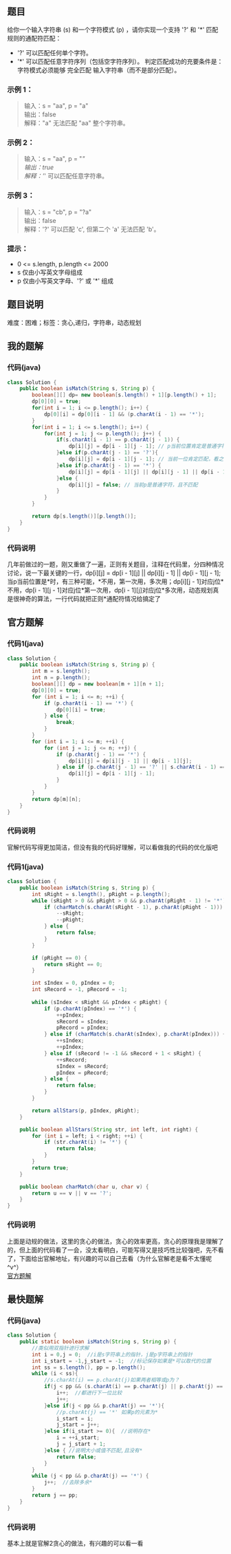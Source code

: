 ## 题目
给你一个输入字符串 (s) 和一个字符模式 (p) ，请你实现一个支持 '?' 和 '*' 匹配规则的通配符匹配：
- '?' 可以匹配任何单个字符。
- '*' 可以匹配任意字符序列（包括空字符序列）。
判定匹配成功的充要条件是：字符模式必须能够 完全匹配 输入字符串（而不是部分匹配）。
### 示例 1：
> 输入：s = "aa", p = "a"   
> 输出：false  
> 解释："a" 无法匹配 "aa" 整个字符串。
### 示例 2：
> 输入：s = "aa", p = "*"  
> 输出：true  
> 解释：'*' 可以匹配任意字符串。
### 示例 3：
> 输入：s = "cb", p = "?a"   
> 输出：false  
> 解释：'?' 可以匹配 'c', 但第二个 'a' 无法匹配 'b'。  
### 提示：
- 0 \<= s.length, p.length \<= 2000
- s 仅由小写英文字母组成
- p 仅由小写英文字母、'?' 或 '*' 组成
## 题目说明
难度：困难；标签：贪心,递归，字符串，动态规划
## 我的题解
### 代码(java)
```java
class Solution {
    public boolean isMatch(String s, String p) {
        boolean[][] dp= new boolean[s.length() + 1][p.length() + 1];
        dp[0][0] = true;
        for(int i = 1; i <= p.length(); i++) {
            dp[0][i] = dp[0][i - 1] && (p.charAt(i - 1) == '*');
        }
        for(int i = 1; i <= s.length(); i++) {
            for(int j = 1; j <= p.length(); j++) {
                if(s.charAt(i - 1) == p.charAt(j - 1)) {
                    dp[i][j] = dp[i - 1][j - 1]; // p当前位置肯定是普通字符，且匹配了，看之前情况
                }else if(p.charAt(j - 1) == '?'){
                    dp[i][j] = dp[i - 1][j - 1]; // 当前一位肯定匹配，看之前情况
                }else if(p.charAt(j - 1) == '*') {
                    dp[i][j] = dp[i - 1][j] || dp[i][j - 1] || dp[i - 1][j - 1]; // 核心代码，三种情况，*不用，第一次用，多次用
                }else {
                    dp[i][j] = false; // 当前p是普通字符，且不匹配
                }
            }
        }

        return dp[s.length()][p.length()];
    }
}
```
### 代码说明
几年前做过的一题，刚又重做了一遍，正则有关题目，注释在代码里，分四种情况讨论，说一下最关键的一行，dp[i][j] = dp[i - 1][j] || dp[i][j - 1] || dp[i - 1][j - 1];当p当前位置是\*时，有三种可能，\*不用，第一次用，多次用；dp[i][j - 1]对应j位\*不用，dp[i - 1][j - 1]对应j位\*第一次用，dp[i - 1][j]对应j位\*多次用，动态规划真是很神奇的算法，一行代码就把正则\*通配符情况给搞定了
## 官方题解
### 代码1(java)
```java
class Solution {
    public boolean isMatch(String s, String p) {
        int m = s.length();
        int n = p.length();
        boolean[][] dp = new boolean[m + 1][n + 1];
        dp[0][0] = true;
        for (int i = 1; i <= n; ++i) {
            if (p.charAt(i - 1) == '*') {
                dp[0][i] = true;
            } else {
                break;
            }
        }
        for (int i = 1; i <= m; ++i) {
            for (int j = 1; j <= n; ++j) {
                if (p.charAt(j - 1) == '*') {
                    dp[i][j] = dp[i][j - 1] || dp[i - 1][j];
                } else if (p.charAt(j - 1) == '?' || s.charAt(i - 1) == p.charAt(j - 1)) {
                    dp[i][j] = dp[i - 1][j - 1];
                }
            }
        }
        return dp[m][n];
    }
}
```
### 代码说明
官解代码写得更加简洁，但没有我的代码好理解，可以看做我的代码的优化版吧
### 代码1(java)
```java
class Solution {
    public boolean isMatch(String s, String p) {
        int sRight = s.length(), pRight = p.length();
        while (sRight > 0 && pRight > 0 && p.charAt(pRight - 1) != '*') {
            if (charMatch(s.charAt(sRight - 1), p.charAt(pRight - 1))) {
                --sRight;
                --pRight;
            } else {
                return false;
            }
        }

        if (pRight == 0) {
            return sRight == 0;
        }

        int sIndex = 0, pIndex = 0;
        int sRecord = -1, pRecord = -1;
        
        while (sIndex < sRight && pIndex < pRight) {
            if (p.charAt(pIndex) == '*') {
                ++pIndex;
                sRecord = sIndex;
                pRecord = pIndex;
            } else if (charMatch(s.charAt(sIndex), p.charAt(pIndex))) {
                ++sIndex;
                ++pIndex;
            } else if (sRecord != -1 && sRecord + 1 < sRight) {
                ++sRecord;
                sIndex = sRecord;
                pIndex = pRecord;
            } else {
                return false;
            }
        }

        return allStars(p, pIndex, pRight);
    }

    public boolean allStars(String str, int left, int right) {
        for (int i = left; i < right; ++i) {
            if (str.charAt(i) != '*') {
                return false;
            }
        }
        return true;
    }

    public boolean charMatch(char u, char v) {
        return u == v || v == '?';
    }
}
```
### 代码说明
上面是动规的做法，这里的贪心的做法，贪心的效率更高，贪心的原理我是理解了的，但上面的代码看了一会，没太看明白，可能写得又是技巧性比较强吧，先不看了，下面给出官解地址，有兴趣的可以自己去看（为什么官解老是看不太懂呢^v^）  
[官方题解](https://leetcode.cn/problems/wildcard-matching/solutions/315802/tong-pei-fu-pi-pei-by-leetcode-solution/)
## 最快题解
### 代码(java)
```java
class Solution {
    public static boolean isMatch(String s, String p) {
        //类似用双指针进行求解
        int i = 0,j = 0;  //i是s字符串上的指针，j是p字符串上的指针
        int i_start = -1,j_start = -1;  //标记保存如果是*可以取代的位置
        int ss = s.length(), pp = p.length();
        while (i < ss){
            //s.charAt(i) == p.charAt(j)如果两者相等或p为？
            if(j < pp && (s.charAt(i) == p.charAt(j) || p.charAt(j) == '?')){
                i++;  //都进行下一位比较
                j++;
            }else if(j < pp && p.charAt(j) == '*'){
                //p.charAt(j) == '*' 如果p的元素为*
                i_start = i;
                j_start = j++;
            }else if(i_start >= 0){  //说明存在*
                i = ++i_start;
                j = j_start + 1;
            }else { //说明大小或值不匹配,且没有*
                return false;
            }
        }
        while (j < pp && p.charAt(j) == '*') {
            j++;  //去除多余*
        }
        return j == pp;
    }
}
```
### 代码说明
基本上就是官解2贪心的做法，有兴趣的可以看一看
